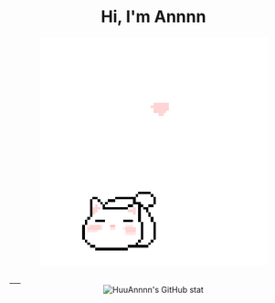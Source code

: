 <h1 align='center'>Hi, I'm Annnn</h1>

<p align="center">
 <img src="cat_intro.gif" />
</p>
___
<div align='center'>
 <img style='width: 50%' alt="HuuAnnnn's GitHub stat" src='https://github-readme-stats.vercel.app/api?username=HuuAnnnn&show_icons=true&theme=react' /></div>
</div>
